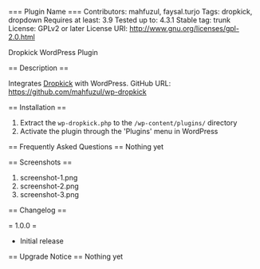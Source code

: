 === Plugin Name ===
Contributors: mahfuzul, faysal.turjo
Tags: dropkick, dropdown
Requires at least: 3.9
Tested up to: 4.3.1
Stable tag: trunk
License: GPLv2 or later
License URI: http://www.gnu.org/licenses/gpl-2.0.html

Dropkick WordPress Plugin

== Description ==

Integrates <a href="http://robdel12.github.io/DropKick/">Dropkick</a> with WordPress.
GitHub URL: https://github.com/mahfuzul/wp-dropkick

== Installation ==

1. Extract the `wp-dropkick.php` to the `/wp-content/plugins/` directory
2. Activate the plugin through the 'Plugins' menu in WordPress

== Frequently Asked Questions ==
Nothing yet

== Screenshots ==

1. screenshot-1.png
2. screenshot-2.png
3. screenshot-3.png

== Changelog ==

= 1.0.0 =
* Initial release

== Upgrade Notice ==
Nothing yet
